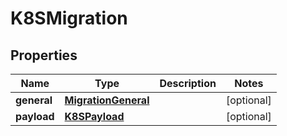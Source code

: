 

# K8SMigration


## Properties

Name | Type | Description | Notes
------------ | ------------- | ------------- | -------------
**general** | [**MigrationGeneral**](MigrationGeneral.md) |  |  [optional]
**payload** | [**K8SPayload**](K8SPayload.md) |  |  [optional]



